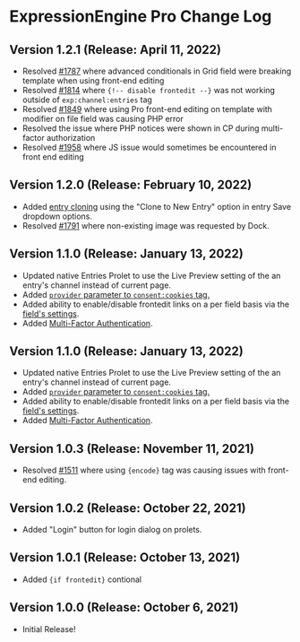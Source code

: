 <!--
    This source file is part of the open source project
    ExpressionEngine User Guide (https://github.com/ExpressionEngine/ExpressionEngine-User-Guide)

    @link      https://expressionengine.com/
    @copyright Copyright (c) 2003-2021, Packet Tide, LLC (https://packettide.com)
    @license   https://expressionengine.com/license Licensed under Apache License, Version 2.0
-->

# ExpressionEngine Pro Change Log

## Version 1.2.1 (Release: April 11, 2022)

  - Resolved [#1787](https://github.com/ExpressionEngine/ExpressionEngine/issues/1787) where advanced conditionals in Grid field were breaking template when using front-end editing
  - Resolved [#1814](https://github.com/ExpressionEngine/ExpressionEngine/issues/1814) where `{!-- disable frontedit --}` was not working outside of `exp:channel:entries` tag
  - Resolved [#1849](https://github.com/ExpressionEngine/ExpressionEngine/issues/1849) where using Pro front-end editing on template with modifier on file field was causing PHP error
  - Resolved the issue where PHP notices were shown in CP during multi-factor authorization
  - Resolved [#1958](https://github.com/ExpressionEngine/ExpressionEngine/issues/1858) where JS issue would sometimes be encountered in front end editing

## Version 1.2.0 (Release: February 10, 2022)

  - Added [entry cloning](pro/entry_cloning.md) using the "Clone to New Entry" option in entry Save dropdown options.
  - Resolved [#1791](https://github.com/ExpressionEngine/ExpressionEngine/issues/1791) where non-existing image was requested by Dock.

## Version 1.1.0 (Release: January 13, 2022)

  - Updated native Entries Prolet to use the Live Preview setting of the an entry's channel instead of current page.
  - Added [`provider` parameter to `consent:cookies` tag.](pro/cookies.md#provider)
  - Added ability to enable/disable frontedit links on a per field basis via the [field's settings](control-panel/field-manager/field-manager-settings.md#createedit-field).
  - Added [Multi-Factor Authentication](pro/mfa.md).

## Version 1.1.0 (Release: January 13, 2022)

  - Updated native Entries Prolet to use the Live Preview setting of the an entry's channel instead of current page.
  - Added [`provider` parameter to `consent:cookies` tag.](pro/cookies.md#provider)
  - Added ability to enable/disable frontedit links on a per field basis via the [field's settings](control-panel/field-manager/field-manager-settings.md#createedit-field).
  - Added [Multi-Factor Authentication](pro/mfa.md).

## Version 1.0.3 (Release: November 11, 2021)

  - Resolved [#1511](https://github.com/ExpressionEngine/ExpressionEngine/issues/1511) where using `{encode}` tag was causing issues with front-end editing.

## Version 1.0.2 (Release: October 22, 2021)

  - Added "Login" button for login dialog on prolets. 

## Version 1.0.1 (Release: October 13, 2021)

  - Added `{if frontedit}` contional

## Version 1.0.0 (Release: October 6, 2021)

  - Initial Release!
